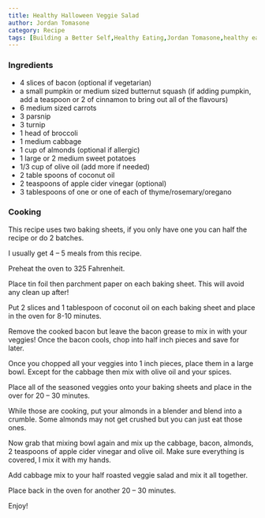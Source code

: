 ```yaml
---
title: Healthy Halloween Veggie Salad
author: Jordan Tomasone
category: Recipe
tags: [Building a Better Self,Healthy Eating,Jordan Tomasone,healthy eating,healthy eating for halloween,staying healthy,halloween,staying healthy on halloween,3 tips for staying healthy,3 tips for staying healthy on halloween,healthy halloween snacks,halloween music,Thor,self help,eating less candy on halloween,healthy eating ideas for halloween,halloween snacks ideas,halloween snacks 2016,halloween snacks easy,healthy halloween food,halloween healthy treats,help]
---
```

### Ingredients

* 4 slices of bacon (optional if vegetarian)
* a small pumpkin or medium sized butternut squash
(if adding pumpkin, add a teaspoon or 2 of cinnamon to bring out all of the flavours)
* 6 medium sized carrots
* 3 parsnip
* 3 turnip
* 1 head of broccoli
* 1 medium cabbage
* 1 cup of almonds (optional if allergic)
* 1 large or 2 medium sweet potatoes
* 1/3 cup of olive oil (add more if needed)
* 2 table spoons of coconut oil
* 2 teaspoons of apple cider vinegar (optional)
* 3 tablespoons of  one or one of each of thyme/rosemary/oregano

### Cooking

This recipe uses two baking sheets, if you only have one you can half the recipe or do
2 batches.

I usually get 4 – 5 meals from this recipe.

Preheat the oven to 325 Fahrenheit.

Place tin foil then parchment paper on each baking sheet. This will avoid any clean up after!

Put 2 slices and 1 tablespoon of coconut oil on each baking sheet and place in the oven for 8-10 minutes.

Remove the cooked bacon but leave the bacon grease to mix in with your veggies!
Once the bacon cools, chop into half inch pieces and save for later.

Once you chopped all your veggies into 1 inch pieces, place them in a large bowl. Except for the cabbage then mix with olive oil and your spices.

Place all of the seasoned veggies onto your baking sheets and place in the over for 20 – 30 minutes.

While those are cooking, put your almonds in a blender and blend into a crumble. Some almonds may not get crushed but you can just eat those ones.

Now grab that mixing bowl again and mix up the cabbage, bacon, almonds, 2 teaspoons of apple cider vinegar and olive oil. Make sure everything is covered, I mix it with my hands.

Add cabbage mix to your half roasted veggie salad and mix it all together.

Place back in the oven for another 20 – 30 minutes.

Enjoy!
